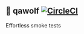 ## 🐺 qawolf [![CircleCI](https://circleci.com/gh/qawolf/qawolf.svg?style=svg&circle-token=abb412f04ff4170b8c929bbfb37bc1662c5573c5)](https://circleci.com/gh/qawolf/qawolf)

Effortless smoke tests
